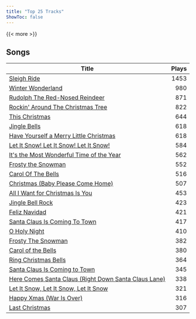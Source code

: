 ```yaml
---
title: "Top 25 Tracks"
ShowToc: false
---
```


{{< more >}}

## Songs
Title | Plays 
----- | -----: 
[Sleigh Ride](/songs/sleigh-ride) | 1453
[Winter Wonderland](/songs/winter-wonderland) | 980
[Rudolph The Red-Nosed Reindeer](/songs/rudolph-the-red-nosed-reindeer) | 871
[Rockin' Around The Christmas Tree](/songs/rockin-around-the-christmas-tree) | 822
[This Christmas](/songs/this-christmas) | 644
[Jingle Bells](/songs/jingle-bells) | 618
[Have Yourself a Merry Little Christmas](/songs/have-yourself-a-merry-little-christmas) | 618
[Let It Snow! Let It Snow! Let It Snow!](/songs/let-it-snow-let-it-snow-let-it-snow) | 584
[It's the Most Wonderful Time of the Year](/songs/its-the-most-wonderful-time-of-the-year) | 562
[Frosty the Snowman](/songs/frosty-the-snowman) | 552
[Carol Of The Bells](/songs/carol-of-the-bells) | 516
[Christmas (Baby Please Come Home)](/songs/christmas-baby-please-come-home) | 507
[All I Want for Christmas Is You](/songs/all-i-want-for-christmas-is-you) | 453
[Jingle Bell Rock](/songs/jingle-bell-rock) | 423
[Feliz Navidad](/songs/feliz-navidad) | 421
[Santa Claus Is Coming To Town](/songs/santa-claus-is-coming-to-town) | 417
[O Holy Night](/songs/o-holy-night) | 410
[Frosty The Snowman](/songs/frosty-the-snowman) | 382
[Carol of the Bells](/songs/carol-of-the-bells) | 380
[Ring Christmas Bells](/songs/ring-christmas-bells) | 364
[Santa Claus Is Coming to Town](/songs/santa-claus-is-coming-to-town) | 345
[Here Comes Santa Claus (Right Down Santa Claus Lane)](/songs/here-comes-santa-claus-right-down-santa-claus-lane) | 338
[Let It Snow, Let It Snow, Let It Snow](/songs/let-it-snow-let-it-snow-let-it-snow) | 321
[Happy Xmas (War Is Over)](/songs/happy-xmas-war-is-over) | 316
[Last Christmas](/songs/last-christmas) | 307

